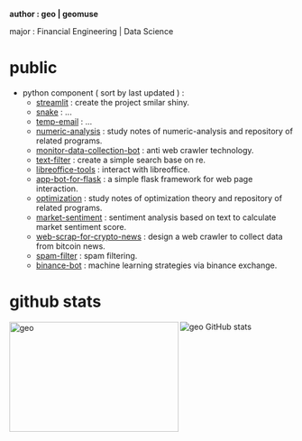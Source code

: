 **author : geo | geomuse**

major : Financial Engineering | Data Science

# public

- python component ( sort by last updated ) :
    - [streamlit](https://github.com/geomuse/streamlit) : create the project smilar shiny.
    - [snake](https://github.com/geomuse/snake) : ...
    - [temp-email](https://github.com/geomuse/temp-email) : ...
    - [numeric-analysis](https://github.com/geomuse/numeric-analysis) : study notes of numeric-analysis and repository of related programs.
    - [monitor-data-collection-bot](https://github.com/geomuse/monitor-data-collection-bot) : anti web crawler technology.
    - [text-filter](https://github.com/geomuse/text-filter) : create a simple search base on re.
    - [libreoffice-tools](https://github.com/geomuse/libreoffice-tools) : interact with libreoffice.
    - [app-bot-for-flask](https://github.com/geomuse/app-bot-for-flask) : a simple flask framework for web page interaction.
    - [optimization](https://github.com/geomuse/optimization) : study notes of optimization theory and repository of related programs.
    - [market-sentiment](https://github.com/geomuse/market-sentiment) : sentiment analysis based on text to calculate market sentiment score.
    - [web-scrap-for-crypto-news](https://github.com/geomuse/web-scrap-for-crypto-news) : design a web crawler to collect data from bitcoin news.
    - [spam-filter](https://github.com/geomuse/spam-filter) : spam filtering.
    - [binance-bot](https://github.com/geomuse/binance-bot) : machine learning strategies via binance exchange.
 
# github stats

<p><img align="left" width='300' height='195' src="https://github-readme-stats.vercel.app/api/top-langs/?username=geomuse&count_private=true&show_icons=true&layout=compact" alt="geo"/></p>

<img align='left'>![geo GitHub stats](https://github-readme-stats.vercel.app/api?username=geomuse\&count_private=true&show_icons=true&rank_icon=github)</img>